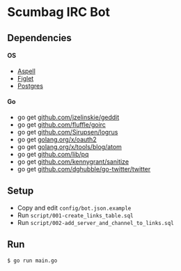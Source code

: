# Scumbag IRC Bot

## Dependencies

#### OS
* [Aspell](http://aspell.net/)
* [Figlet](http://www.figlet.org/)
* [Postgres](https://www.postgresql.org/)

#### Go
* go get [github.com/jzelinskie/geddit](https://github.com/jzelinskie/geddit)
* go get [github.com/fluffle/goirc](https://github.com/fluffle/goirc)
* go get [github.com/Sirupsen/logrus](https://github.com/Sirupsen/logrus)
* go get [golang.org/x/oauth2](https://godoc.org/golang.org/x/oauth2)
* go get [golang.org/x/tools/blog/atom](https://godoc.org/golang.org/x/tools/blog/atom)
* go get [github.com/lib/pq](https://github.com/lib/pq)
* go get [github.com/kennygrant/sanitize](https://github.com/kennygrant/sanitize)
* go get [github.com/dghubble/go-twitter/twitter](https://github.com/dghubble/go-twitter)

## Setup

* Copy and edit `config/bot.json.example`
* Run `script/001-create_links_table.sql`
* Run `script/002-add_server_and_channel_to_links.sql`

## Run

`$ go run main.go`
